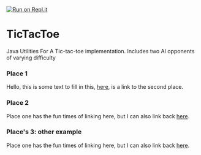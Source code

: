 [![Run on Repl.it](https://repl.it/badge/github/Obese-Clown/TicTacToe)](https://repl.it/github/Obese-Clown/TicTacToe)

# TicTacToe
Java Utilities For A Tic-tac-toe implementation. Includes two AI opponents of varying difficulty

### Place 1

Hello, this is some text to fill in this, [here](#place-2), is a link to the second place.

### Place 2

Place one has the fun times of linking here, but I can also link back [here](#place-1).

### Place's 3: other example

Place one has the fun times of linking here, but I can also link back [here](#tictactoeutils).
